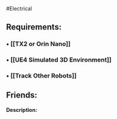 #Electrical
## Requirements:
###  • [[TX2 or Orin Nano]]
###  • [[UE4 Simulated 3D Environment]]
###  • [[Track Other Robots]]
## Friends:

#### Description: